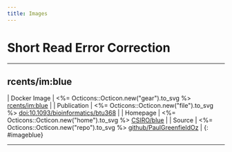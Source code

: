 ```yaml
---
title: Images
---
```


# Short Read Error Correction
----


## rcents/im:blue

| Docker Image   | <%= Octicons::Octicon.new("gear").to_svg %>  [rcents/im:blue](https://hub.docker.com/r/rcents/im) |
| Publication | <%= Octicons::Octicon.new("file").to_svg %>  [doi:10.1093/bioinformatics/btu368](https://doi.org/10.1093/bioinformatics/btu368)  |
| Homepage | <%= Octicons::Octicon.new("home").to_svg %> [CSIRO/blue](http://bioinformatics.csiro.au/blue)                                     |
| Source  | <%= Octicons::Octicon.new("repo").to_svg %> [github/PaulGreenfieldOz](https://github.com/PaulGreenfieldOz/WorkingDogs/tree/master/Blue) |
{: #imageblue}

----


<script>
$(document).ready( function () {
    $('#imageblue').DataTable({
        "paging":false,
        "columnDefs": [
            {
                "targets": -1,
                "className": 'dt-body-right'
            }
        ]
    });
    $('#lighterTableReads').DataTable({
        "paging":false,
        "columnDefs": [
            {
                "targets": -1,
                "className": 'dt-body-right'
            }
        ]
    });
} );
</script>
